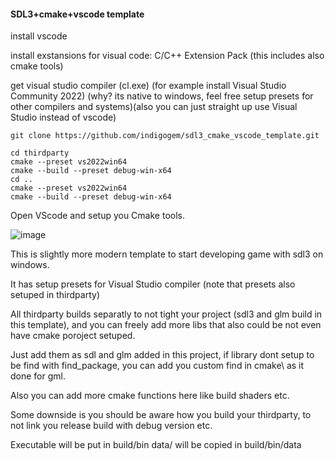 #### SDL3+cmake+vscode template

install vscode

install exstansions for visual code: C/C++ Extension Pack (this includes also cmake tools)

get visual studio compiler (cl.exe) (for example install Visual Studio Community 2022) (why? its native to windows, feel free setup presets for other compilers and systems)(also you can just straight up use Visual Studio instead of vscode)

```shell
git clone https://github.com/indigogem/sdl3_cmake_vscode_template.git
```

```shell
cd thirdparty 
cmake --preset vs2022win64
cmake --build --preset debug-win-x64
cd ..
cmake --preset vs2022win64
cmake --build --preset debug-win-x64
```

Open VScode and setup you Cmake tools.

![image](https://github.com/user-attachments/assets/9db1fcd0-52aa-410c-b285-dfcea3808677)



This is slightly more modern template to start developing game with sdl3 on windows.

It has setup presets for Visual Studio compiler (note that presets also setuped in thirdparty)

All thirdparty builds separatly to not tight your project (sdl3 and glm build in this template), and you can freely add more libs that also could be not even have cmake poroject setuped.

Just add them as sdl and glm added in this project, if library dont setup to be find with find_package, you can add you custom find in cmake\ as it done for gml.

Also you can add more cmake functions here like build shaders etc. 

Some downside is you should be aware how you build your thirdparty, to not link you release build with debug version etc.

Executable will be put in build/bin
data/ will be copied in build/bin/data

